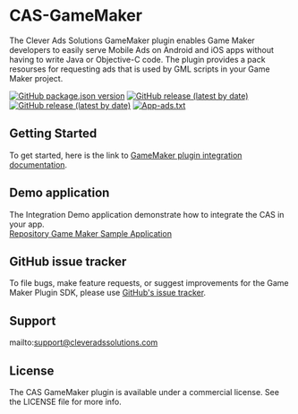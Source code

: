 # CAS-GameMaker
The Clever Ads Solutions GameMaker plugin enables Game Maker developers to easily serve Mobile Ads on Android and iOS apps without having to write Java or Objective-C code. The plugin provides a pack resourses for requesting ads that is used by GML scripts in your Game Maker project.

[![GitHub package.json version](https://img.shields.io/github/package-json/v/cleveradssolutions/CAS-GameMaker?label=GameMaker%20Package)](https://github.com/cleveradssolutions/CAS-GameMaker/releases/latest)
[![GitHub release (latest by date)](https://img.shields.io/github/v/release/CleverAdsSolutions/CAS-Android?label=CAS%20Android)](https://github.com/cleveradssolutions/CAS-Android)
[![GitHub release (latest by date)](https://img.shields.io/github/v/release/CleverAdsSolutions/CAS-iOS?label=CAS%20iOS)](https://github.com/cleveradssolutions/CAS-iOS)
[![App-ads.txt](https://img.shields.io/endpoint?url=https://raw.githubusercontent.com/cleveradssolutions/App-ads.txt/master/Shield.json)](https://github.com/cleveradssolutions/App-ads.txt)

## Getting Started
To get started, here is the link to [GameMaker plugin integration documentation](https://github.com/cleveradssolutions/CAS-GameMaker/wiki).  

## Demo application
The Integration Demo application demonstrate how to integrate the CAS in your app.  
[Repository Game Maker Sample Application]((https://github.com/cleveradssolutions/CAS-GameMaker/tree/main/CAS-Project))

## GitHub issue tracker
To file bugs, make feature requests, or suggest improvements for the Game Maker Plugin SDK, please use [GitHub's issue tracker](https://github.com/cleveradssolutions/CAS-GameMaker/issues).

## Support
mailto:support@cleveradssolutions.com

## License
The CAS GameMaker plugin is available under a commercial license. See the LICENSE file for more info.
